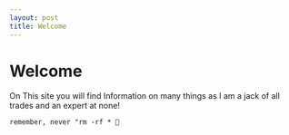 ```yaml
---
layout: post
title: Welcome
---
```


# Welcome

On This site you will find Information on many things as I am a jack of all trades and an expert at none!

```console
remember, never "rm -rf * 🤣
```
